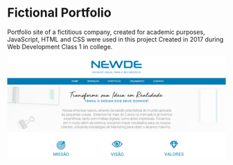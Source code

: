 # Fictional Portfolio

Portfolio site of a fictitious company, created for academic purposes, JavaScript, HTML and CSS were used in this project
Created in 2017 during Web Development Class 1 in college.

![Site_Portfolio_Ficticio](Site_Portfolio_Ficticio.PNG)
